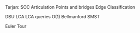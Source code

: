 Tarjan:
	SCC
	 Articulation Points and bridges
	 Edge Classification

DSU
LCA
LCA queries O(1)
Bellmanford
SMST

Euler Tour



